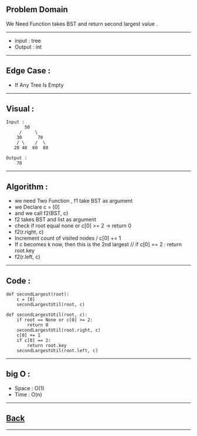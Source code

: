 ## Problem Domain
We Need Function takes BST and return second largest value .

---
- input : tree
- Output : int

---
## Edge Case :
- If Any Tree Is Empty

---
## Visual :
```
Input : 
       50
     /     \
    30      70
    / \    /  \
   20 40  60  80
```

```
Output :
    70

```

---
## Algorithm : 
- we need Two Function , f1 take BST as argument
- we Declare c = [0]
- and we call f2(BST, c)
- f2 takes BST and list as argument
- check if root equal none or c[0] >= 2 -> return 0
- f2(r.right, c)
- Increment count of visited nodes / c[0] += 1
- If c becomes k now, then this is the 2nd largest // if c[0] == 2 : return root.key
- f2(r.left, c)

---
## Code :
```
def secondLargest(root):
    c = [0]
    secondLargestUtil(root, c)

def secondLargestUtil(root, c):
    if root == None or c[0] >= 2:
        return 0
    secondLargestUtil(root.right, c)
    c[0] += 1
    if c[0] == 2:
        return root.key
    secondLargestUtil(root.left, c)
```

---
## big O : 
- Space : O(1)
- Time : O(n)

---
## [Back](./README.md)

---
